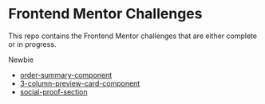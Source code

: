 # Frontend Mentor Challenges

This repo contains the Frontend Mentor challenges that are either complete or in progress.

Newbie

- [order-summary-component](./newbie/order-summary-component)
- [3-column-preview-card-component](./newbie/3-column-preview-card-component)
- [social-proof-section](./newbie/social-proof-section)
